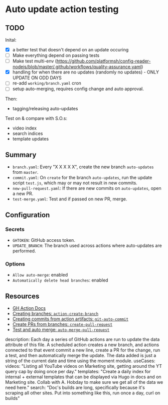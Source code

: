 # Auto update action testing

## TODO

Inital:

- [x] a better test that doesn't depend on an update occuring
- [ ] Make everything depend on passing tests
- [ ] Make test multi-env (https://github.com/platformsh/config-reader-nodejs/blob/master/.github/workflows/quality-assurance.yaml)
- [x] handling for when there are no updates (randomly no updates) - ONLY UPDATE ON ODD DAYS
- [ ] re-add `working/branch.yaml` cron
- [ ] setup auto-merging, requires config change and auto approval.

Then:

- tagging/releasing auto-updates

Test on & compare with S.O.s:

- video index
- search indices
- template updates


## Summary

- `branch.yaml`: Every "X X X X X", create the new branch `auto-updates` from `master`.
- `commit.yaml`: On `create` for the branch `auto-updates`, run the update script `test.js`, which may or may not result in new commits.
- `new-pull-request.yaml`: If there are new commits on `auto-updates`, open a new PR.
- `test-merge.yaml`: Test and if passed on new PR, merge. 

## Configuration

### Secrets

* `GHTOKEN`: GitHub access token.
* `UPDATE_BRANCH`: The branch used across actions where auto-updates are performed.

### Options

* `Allow auto-merge`: enabled
* `Automatically delete head branches`: enabled

## Resources

* [GH Action Docs](https://docs.github.com/en/actions/reference/events-that-trigger-workflows#create)
* [Creating branches: `action-create-branch`](https://github.com/peterjgrainger/action-create-branch)
* [Creating commits from action artifacts: `git-auto-commit`](https://github.com/marketplace/actions/git-auto-commit)
* [Create PRs from branches: `create-pull-request`](https://github.com/marketplace/actions/create-pull-request)
* [Test and auto merge: `auto-merge-pull-request`](https://github.com/marketplace/actions/auto-merge-pull-request)

description: Each day a series of GitHub actions are run to update the data attribute of this file. A scheduled action creates a new branch, and actions connected to that event commit a new line, create a PR for the change, run a test, and then automatically merge the update. The data added is just a string of the current date and time using the moment module.
useCases:
    videos: "Listing all YouTube videos on Marketing site, getting around the YT query cap by doing once per day."
    templates: "Create a daily index for internal + external templates that can be displayed via Hugo in docs and on Marketing site. Collab with A. Hobday to make sure we get all of the data we need here."
    search: "Doc's builds are long, specifically because it's scraping all other sites. Put into something like this, run once a day, curl on builds"

